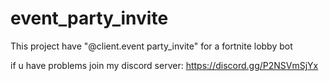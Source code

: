 # event_party_invite
This project have "@client.event party_invite" for a fortnite lobby bot

if u have problems join my discord server:
https://discord.gg/P2NSVmSjYx
